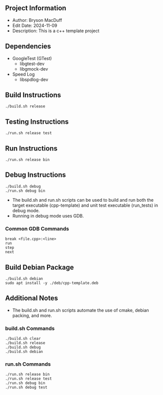 ## Project Information
* Author: Bryson MacDuff
* Edit Date: 2024-11-09
* Description: This is a c++ template project
## Dependencies
* GoogleTest (GTest)
    * libgtest-dev
    * libgmock-dev
* Speed Log
    * libspdlog-dev
## Build Instructions
    ./build.sh release
## Testing Instructions
    ./run.sh release test
## Run Instructions
    ./run.sh release bin
## Debug Instructions
    ./build.sh debug
    ./run.sh debug bin
* The build.sh and run.sh scripts can be used to build and run both the target executable (cpp-template) and unit test executable (run_tests) in debug mode.
* Running in debug mode uses GDB.
### Common GDB Commands
    break <file.cpp>:<line>
    run
    step
    next
## Build Debian Package
    ./build.sh debian
    sudo apt install -y ./deb/cpp-template.deb
## Additional Notes
* The build.sh and run.sh scripts automate the use of cmake, debian packing, and more.
### build.sh Commands
    ./build.sh clear
    ./build.sh release
    ./build.sh debug
    ./build.sh debian
### run.sh Commands
    ./run.sh release bin
    ./run.sh release test
    ./run.sh debug bin
    ./run.sh debug test
